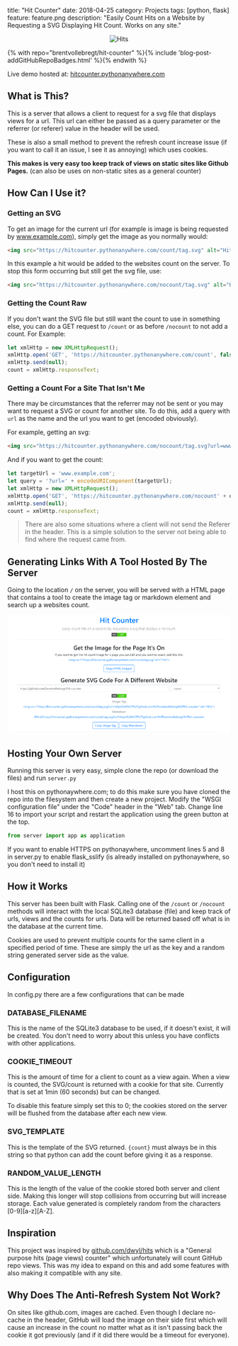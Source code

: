 title: "Hit Counter"
date: 2018-04-25
category: Projects
tags: [python, flask]
feature: feature.png
description: "Easily Count Hits on a Website by Requesting a SVG Displaying Hit Count. Works on any site."

<div style="text-align: center">
    <img src="https://hitcounter.pythonanywhere.com/nocount/tag.svg?url=https%3A%2F%2Fgithub.com%2Fbrentvollebregt%2Fhit-counter" alt="Hits">
</div>

{% with repo="brentvollebregt/hit-counter" %}{% include 'blog-post-addGitHubRepoBadges.html' %}{% endwith %}

Live demo hosted at: [hitcounter.pythonanywhere.com](https://hitcounter.pythonanywhere.com/)

## What is This?
This is a server that allows a client to request for a svg file that displays views for a url. This url can either be passed as a query parameter or the referrer (or referer) value in the header will be used.

These is also a small method to prevent the refresh count increase issue (if you want to call it an issue, I see it as annoying) which uses cookies.

**This makes is very easy too keep track of views on static sites like Github Pages.** (can also be uses on non-static sites as a general counter)

## How Can I Use it?
### Getting an SVG
To get an image for the current url (for example is image is being requested by www.example.com), simply get the image as you normally would:

```html
<img src="https://hitcounter.pythonanywhere.com/count/tag.svg" alt="Hits">
```

In this example a hit would be added to the websites count on the server. To stop this form occurring but still get the svg file, use:

```html
<img src="https://hitcounter.pythonanywhere.com/nocount/tag.svg" alt="Hits">
```

### Getting the Count Raw
If you don't want the SVG file but still want the count to use in something else, you can do a GET request to ```/count``` or as before ```/nocount``` to not add a count. For Example:

```javascript
let xmlHttp = new XMLHttpRequest();
xmlHttp.open('GET', 'https://hitcounter.pythonanywhere.com/count', false);
xmlHttp.send(null);
count = xmlHttp.responseText;
```

### Getting a Count For a Site That Isn't Me
There may be circumstances that the referrer may not be sent or you may want to request a SVG or count for another site. To do this, add a query with ```url``` as the name and the url you want to get (encoded obviously).

For example, getting an svg:

```html
<img src="https://hitcounter.pythonanywhere.com/nocount/tag.svg?url=www.example.com" alt="Hits">
```

And if you want to get the count:

```javascript
let targetUrl = 'www.example.com';
let query = '?url=' + encodeURIComponent(targetUrl);
let xmlHttp = new XMLHttpRequest();
xmlHttp.open('GET', 'https://hitcounter.pythonanywhere.com/nocount' + query, false);
xmlHttp.send(null);
count = xmlHttp.responseText;
```

> There are also some situations where a client will not send the Referer in the header. This is a simple solution to the server not being able to find where the request came from.

## Generating Links With A Tool Hosted By The Server
Going to the location ```/``` on the server, you will be served with a HTML page that contains a tool to create the image tag or markdown element and search up a websites count.

![Interface](/posts/hit-counter/interface.png)

## Hosting Your Own Server
Running this server is very easy, simple clone the repo (or download the files) and run ```server.py```

I host this on pythonaywhere.com; to do this make sure you have cloned the repo into the filesystem and then create a new project. Modify the "WSGI configuration file" under the "Code" header in the "Web" tab. Change line 16 to import your script and restart the application using the green button at the top.

```python
from server import app as application
```

If you want to enable HTTPS on pythonaywhere, uncomment lines 5 and 8 in server.py to enable flask_sslify (is already installed on pythonaywhere, so you don't need to install it)

## How it Works
This server has been built with Flask. Calling one of the ```/count``` or ```/nocount``` methods will interact with the local SQLite3 database (file) and keep track of urls, views and the counts for urls. Data will be returned based off what is in the database at the current time.

Cookies are used to prevent multiple counts for the same client in a specified period of time. These are simply the url as the key and a random string generated server side as the value.

## Configuration
In config.py there are a few configurations that can be made
### DATABASE_FILENAME
This is the name of the SQLite3 database to be used, if it doesn't exist, it will be created. You don't need to worry about this unless you have conflicts with other applications.

### COOKIE_TIMEOUT
This is the amount of time for a client to count as a view again. When a view is counted, the SVG/count is returned with a cookie for that site. Currently that is set at 1min (60 seconds) but can be changed.

To disable this feature simply set this to 0; the cookies stored on the server will be flushed from the database after each new view.

### SVG_TEMPLATE
This is the template of the SVG returned. ```{count}``` must always be in this string so that python can add the count before giving it as a response.

### RANDOM_VALUE_LENGTH
This is the length of the value of the cookie stored both server and client side. Making this longer will stop collisions from occurring but will increase storage. Each value generated is completely random from the characters [0-9][a-z][A-Z].

## Inspiration
This project was inspired by [github.com/dwyl/hits](https://github.com/dwyl/hits) which is a "General purpose hits (page views) counter" which unfortunately will count GitHub repo views. This was my idea to expand on this and add some features with also making it compatible with any site.

## Why Does The Anti-Refresh System Not Work?
On sites like github.com, images are cached. Even though I declare no-cache in the header, GitHub will load the image on their side first which will cause an increase in the count no matter what as it isn't passing back the cookie it got previously (and if it did there would be a timeout for everyone).
